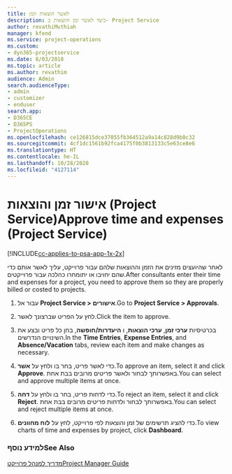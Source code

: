 ```yaml
---
title: לאשר הוצאות וזמן
description: כיצד לאשר זמן והוצאות ב- Project Service
author: revathiMuthiah
manager: kfend
ms.service: project-operations
ms.custom:
- dyn365-projectservice
ms.date: 8/03/2018
ms.topic: article
ms.author: revathim
audience: Admin
search.audienceType:
- admin
- customizer
- enduser
search.app:
- D365CE
- D365PS
- ProjectOperations
ms.openlocfilehash: ce126815dce37055fb364512a9a14c828d9b0c32
ms.sourcegitcommit: 4cf1dc1561b92fca4175f0b3813133c5e63ce8e6
ms.translationtype: HT
ms.contentlocale: he-IL
ms.lasthandoff: 10/28/2020
ms.locfileid: "4127114"
---
```

# <a name="approve-time-and-expenses-project-service"></a><span data-ttu-id="c3f3f-103">אישור זמן והוצאות (Project Service)</span><span class="sxs-lookup"><span data-stu-id="c3f3f-103">Approve time and expenses (Project Service)</span></span>

[!INCLUDE[cc-applies-to-psa-app-1x-2x](../includes/cc-applies-to-psa-app-1x-2x.md)]

<span data-ttu-id="c3f3f-104">לאחר שהיועצים מזינים את הזמן וההוצאות שלהם עבור פרוייקט, עליך לאשר אותם כדי שהם יחויבו או יתומחרו כהלכה עבור פרוייקטים.</span><span class="sxs-lookup"><span data-stu-id="c3f3f-104">After consultants enter their time and expenses for a project, you need to approve them so they are properly billed or costed to projects.</span></span>  
  
1.  <span data-ttu-id="c3f3f-105">עבור אל **Project Service > אישורים**.</span><span class="sxs-lookup"><span data-stu-id="c3f3f-105">Go to **Project Service > Approvals**.</span></span>  
  
2.  <span data-ttu-id="c3f3f-106">לחץ על הפריט שברצונך לאשר.</span><span class="sxs-lookup"><span data-stu-id="c3f3f-106">Click the item to approve.</span></span>  
  
3.  <span data-ttu-id="c3f3f-107">בכרטיסיות **ערכי זמן**, **ערכי הוצאות**, ו **היעדרות/חופשה**, בחן כל פריט ובצע את השינויים הנדרשים.</span><span class="sxs-lookup"><span data-stu-id="c3f3f-107">In the **Time Entries**, **Expense Entries**, and **Absence/Vacation** tabs, review each item and make changes as necessary.</span></span>  
  
4.  <span data-ttu-id="c3f3f-108">כדי לאשר פריט, בחר בו ולחץ על **אשר**.</span><span class="sxs-lookup"><span data-stu-id="c3f3f-108">To approve an item, select it and click **Approve**.</span></span> <span data-ttu-id="c3f3f-109">באפשרותך לבחור ולאשר פריטים מרובים בבת אחת.</span><span class="sxs-lookup"><span data-stu-id="c3f3f-109">You can select and approve multiple items at once.</span></span>  
  
5.  <span data-ttu-id="c3f3f-110">כדי לדחות פריט, בחר בו ולחץ על **דחה**.</span><span class="sxs-lookup"><span data-stu-id="c3f3f-110">To reject an item, select it and click **Reject**.</span></span> <span data-ttu-id="c3f3f-111">באפשרותך לבחור ולדחות פריטים מרובים בבת אחת.</span><span class="sxs-lookup"><span data-stu-id="c3f3f-111">You can select and reject multiple items at once.</span></span>  
  
6.  <span data-ttu-id="c3f3f-112">כדי להציג תרשימים של זמן והוצאות לפי פרוייקט, לחץ על **לוח מחוונים**.</span><span class="sxs-lookup"><span data-stu-id="c3f3f-112">To view charts of time and expenses by project, click **Dashboard**.</span></span>  
  
### <a name="see-also"></a><span data-ttu-id="c3f3f-113">למידע נוסף</span><span class="sxs-lookup"><span data-stu-id="c3f3f-113">See Also</span></span>  
 [<span data-ttu-id="c3f3f-114">מדריך למנהל פרוייקט</span><span class="sxs-lookup"><span data-stu-id="c3f3f-114">Project Manager Guide</span></span>](../psa/project-manager-guide.md)
